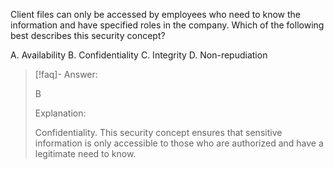 
Client files can only be accessed by employees who need to know the information and have specified roles in the company. Which of the following best describes this security concept? 

A. Availability 
B. Confidentiality 
C. Integrity 
D. Non-repudiation

> [!faq]- Answer: 
> 
> B 
> 
> Explanation: 
> 
> Confidentiality. This security concept ensures that sensitive information is only accessible to those who are authorized and have a legitimate need to know.


